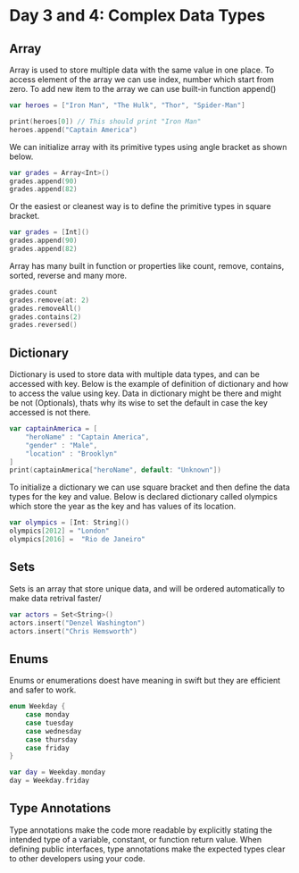 # Day 3 and 4: Complex Data Types

## Array
Array is used to store multiple data with the same value in one place. To access element of the array we can use index, number which start from zero. To add new item to the array we can use built-in function append()

```swift
var heroes = ["Iron Man", "The Hulk", "Thor", "Spider-Man"]

print(heroes[0]) // This should print "Iron Man"
heroes.append("Captain America")
```

We can initialize array with its primitive types using angle bracket as shown below. 

```swift
var grades = Array<Int>()
grades.append(90)
grades.append(82)
```

Or the easiest or cleanest way is to define the primitive types in square bracket.

```swift
var grades = [Int]()
grades.append(90)
grades.append(82)
```

Array has many built in function or properties like count, remove, contains, sorted, reverse and many more.

```swift
grades.count
grades.remove(at: 2)
grades.removeAll()
grades.contains(2)
grades.reversed()
```

## Dictionary
Dictionary is used to store data with multiple data types, and can be accessed with key. Below is the example of definition of dictionary and how to access the value using key. Data in dictionary might be there and might be not (Optionals), thats why its wise to set the default in case the key accessed is not there.
```swift
var captainAmerica = [
    "heroName" : "Captain America",
    "gender" : "Male",
    "location" : "Brooklyn"
]
print(captainAmerica["heroName", default: "Unknown"])
```
To initialize a dictionary we can use square bracket and then define the data types for the key and value. Below is declared dictionary called olympics which store the year as the key and has values of its location.
```swift
var olympics = [Int: String]()
olympics[2012] = "London"
olympics[2016] =  "Rio de Janeiro"
```

## Sets
Sets is an array that store unique data, and will be ordered automatically to make data retrival faster/
```swift
var actors = Set<String>()
actors.insert("Denzel Washington")
actors.insert("Chris Hemsworth")
```

## Enums
Enums or enumerations doest have meaning in swift but they are efficient and safer to work. 
```swift
enum Weekday {
    case monday
    case tuesday
    case wednesday
    case thursday
    case friday
}

var day = Weekday.monday
day = Weekday.friday
```

## Type Annotations
Type annotations make the code more readable by explicitly stating the intended type of a variable, constant, or function return value. When defining public interfaces, type annotations make the expected types clear to other developers using your code.